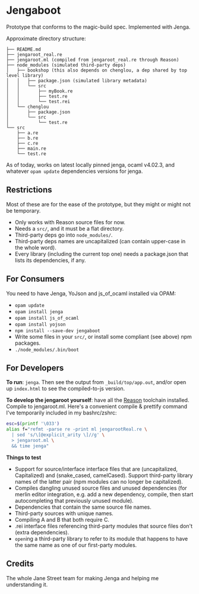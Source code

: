 # Jengaboot

Prototype that conforms to the magic-build spec. Implemented with Jenga.

Approximate directory structure:

```
├── README.md
├── jengaroot_real.re
├── jengaroot.ml (compiled from jengaroot_real.re through Reason)
├── node_modules (simulated third-party deps)
│   ├── bookshop (this also depends on chenglou, a dep shared by top level library)
│   │   ├── package.json (simulated library metadata)
│   │   └── src
│   │       ├── myBook.re
│   │       ├── test.re
│   │       └── test.rei
│   └── chenglou
│       ├── package.json
│       └── src
│           └── test.re
└── src
    ├── a.re
    ├── b.re
    ├── c.re
    ├── main.re
    └── test.re
```

As of today, works on latest locally pinned jenga, ocaml v4.02.3, and whatever `opam update` dependencies versions for jenga.

## Restrictions
Most of these are for the ease of the prototype, but they might or might not be temporary.

- Only works with Reason source files for now.
- Needs a `src/`, and it must be a flat directory.
- Third-party deps go into `node_modules/`.
- Third-party deps names are uncapitalized (can contain upper-case in the whole word).
- Every library (including the current top one) needs a package.json that lists its dependencies, if any.

## For Consumers

You need to have Jenga, YoJson and js_of_ocaml installed via OPAM:
- `opam update`
- `opam install jenga`
- `opam install js_of_ocaml`
- `opam install yojson`
- `npm install --save-dev jengaboot`
- Write some files in your `src/`, or install some compliant (see above) npm packages.
- `./node_modules/.bin/boot`


## For Developers

**To run**: `jenga`. Then see the output from `_build/top/app.out`, and/or open up `index.html` to see the compiled-to-js version.

**To develop the jengaroot yourself**: have all the [Reason](https://github.com/facebook/reason) toolchain installed. Compile to jengaroot.ml. Here's a convenient compile & prettify command I've temporarily included in my bashrc/zshrc:

```sh
esc=$(printf '\033')
alias f="refmt -parse re -print ml jengarootReal.re \
  | sed 's/\[@explicit_arity \]//g' \
  > jengaroot.ml \
  && time jenga"
```

**Things to test**
- Support for source/interface interface files that are (uncapitalized, Capitalized) and (snake_cased, camelCased). Support third-party library names of the latter pair (npm modules can no longer be capitalized).
- Compiles dangling unused source files and unused dependencies (for merlin editor integration, e.g. add a new dependency, compile, then start autocompleting that previously unused module).
- Dependencies that contain the same source file names.
- Third-party sources with unique names.
- Compiling A and B that both require C.
- .rei interface files referencing third-party modules that source files don't (extra dependencies).
- `open`ing a third-party library to refer to its module that happens to have the same name as one of our first-party modules.

## Credits
The whole Jane Street team for making Jenga and helping me understanding it.
